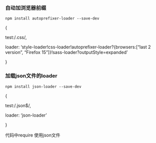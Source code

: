 ### 自动加浏览器前缀

`npm install autoprefixer-loader --save-dev` 

{

test:/\.css/,

loader: ‘style-loader!css-loader!autoprefixer-loader?{browsers:[“last 2 version”, “Firefox 15”]}!sass-loader?outputStyle=expanded’

}

### 加载json文件的loader 

`npm install json-loader --save-dev`

{

test:/\.json$/,

loader: ‘json-loader’

}

代码中require 使用json文件
